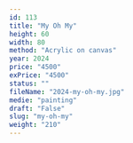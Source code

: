 ```yaml
---
id: 113
title: "My Oh My"
height: 60
width: 80
method: "Acrylic on canvas"
year: 2024
price: "4500"
exPrice: "4500"
status: ""
fileName: "2024-my-oh-my.jpg"
medie: "painting"
draft: "False"
slug: "my-oh-my"
weight: "210"
---
```

